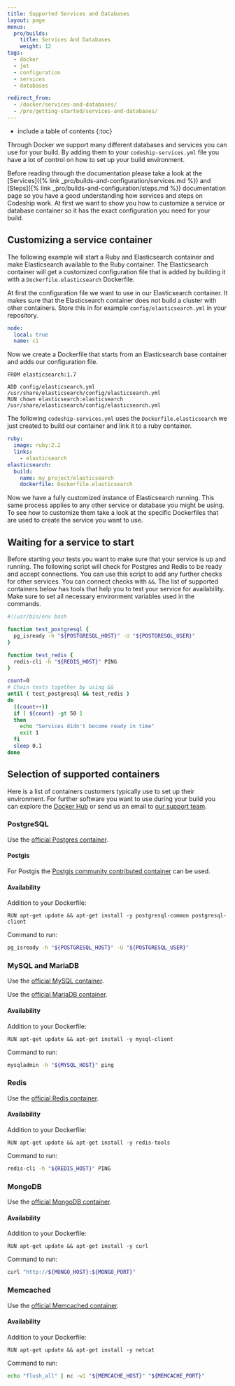 ```yaml
---
title: Supported Services and Databases
layout: page
menus:
  pro/builds:
    title: Services And Databases
    weight: 12
tags:
  - docker
  - jet
  - configuration
  - services
  - databases

redirect_from:
  - /docker/services-and-databases/
  - /pro/getting-started/services-and-databases/
---
```


* include a table of contents
{:toc}

Through Docker we support many different databases and services you can use for your build. By adding them to your `codeship-services.yml` file you have a lot of control on how to set up your build environment.

Before reading through the documentation please take a look at the [Services]({% link _pro/builds-and-configuration/services.md %}) and [Steps]({% link _pro/builds-and-configuration/steps.md %}) documentation page so you have a good understanding how services and steps on Codeship work. At first we want to show you how to customize a service or database container so it has the exact configuration you need for your build.

## Customizing a service container

The following example will start a Ruby and Elasticsearch container and make Elasticsearch available to the Ruby container. The Elasticsearch container will get a customized configuration file that is added by building it with a `Dockerfile.elasticsearch` Dockerfile.

At first the configuration file we want to use in our Elasticsearch container. It makes sure that the Elasticsearch container does not build a cluster with other containers. Store this in for example `config/elasticsearch.yml` in your repository.

```yaml
node:
  local: true
  name: ci
```

Now we create a Dockerfile that starts from an Elasticsearch base container and adds our configuration file.

```
FROM elasticsearch:1.7

ADD config/elasticsearch.yml /usr/share/elasticsearch/config/elasticsearch.yml
RUN chown elasticsearch:elasticsearch /usr/share/elasticsearch/config/elasticsearch.yml
```

The following `codeship-services.yml` uses the `Dockerfile.elasticsearch` we just created to build our container and link it to a ruby container.

```yaml
ruby:
  image: ruby:2.2
  links:
    - elasticsearch
elasticsearch:
  build:
    name: my_project/elasticsearch
    dockerfile: Dockerfile.elasticsearch
```

Now we have a fully customized instance of Elasticsearch running. This same process applies to any other service or database you might be using. To see how to customize them take a look at the specific Dockerfiles that are used to create the service you want to use.

## Waiting for a service to start

Before starting your tests you want to make sure that your service is up and running. The following script will check for Postgres and Redis to be ready and accept connections. You can use this script to add any further checks for other services. You can connect checks with `&&`. The list of supported containers below has tools that help you to test your service for availability. Make sure to set all necessary environment variables used in the commands.

```bash
#!/usr/bin/env bash

function test_postgresql {
  pg_isready -h "${POSTGRESQL_HOST}" -U "${POSTGRESQL_USER}"
}

function test_redis {
  redis-cli -h "${REDIS_HOST}" PING
}

count=0
# Chain tests together by using &&
until ( test_postgresql && test_redis )
do
  ((count++))
  if [ ${count} -gt 50 ]
  then
    echo "Services didn't become ready in time"
    exit 1
  fi
  sleep 0.1
done
```

## Selection of supported containers

Here is a list of containers customers typically use to set up their environment. For further software you want to use during your build you can explore the [Docker Hub](https://hub.docker.com/) or send us an email to [our support team](mailto:support@codeship.com).

### PostgreSQL
Use the [official Postgres container](https://hub.docker.com/_/postgres/).

#### Postgis
For Postgis the [Postgis community contributed container](https://hub.docker.com/r/mdillon/postgis/) can be used.

#### Availability

Addition to your Dockerfile:

```
RUN apt-get update && apt-get install -y postgresql-common postgresql-client
```

Command to run:

```bash
pg_isready -h "${POSTGRESQL_HOST}" -U "${POSTGRESQL_USER}"
```

### MySQL and MariaDB
Use the [official MySQL container](https://hub.docker.com/_/mysql/).

Use the [official MariaDB container](https://hub.docker.com/_/mariadb/).

#### Availability

Addition to your Dockerfile:

```
RUN apt-get update && apt-get install -y mysql-client
```

Command to run:

```bash
mysqladmin -h "${MYSQL_HOST}" ping
```

### Redis
Use the [official Redis container](https://hub.docker.com/_/redis/).

#### Availability

Addition to your Dockerfile:

```
RUN apt-get update && apt-get install -y redis-tools
```

Command to run:

```bash
redis-cli -h "${REDIS_HOST}" PING
```

### MongoDB
Use the [official MongoDB container](https://hub.docker.com/_/mongo/).

#### Availability

Addition to your Dockerfile:

```
RUN apt-get update && apt-get install -y curl
```

Command to run:

```bash
curl "http://${MONGO_HOST}:${MONGO_PORT}"
```

### Memcached
Use the [official Memcached container](https://hub.docker.com/_/memcached/).

#### Availability

Addition to your Dockerfile:

```
RUN apt-get update && apt-get install -y netcat
```

Command to run:

```bash
echo "flush_all" | nc -w1 "${MEMCACHE_HOST}" "${MEMCACHE_PORT}"
```
